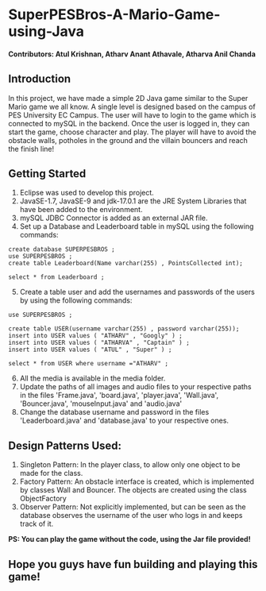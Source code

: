 # SuperPESBros-A-Mario-Game-using-Java

#### Contributors: Atul Krishnan, Atharv Anant Athavale, Atharva Anil Chanda

## Introduction
In this project, we have made a simple 2D Java game similar to the Super Mario game we all know. 
A single level is designed based on the campus of PES University EC Campus. 
The user will have to login to the game which is connected to mySQL in the backend.
Once the user is logged in, they can start the game, choose character and play. 
The player will have to avoid the obstacle walls, potholes in the ground and the villain bouncers and reach the finish line!

## Getting Started
1. Eclipse was used to develop this project. 
2. JavaSE-1.7, JavaSE-9 and jdk-17.0.1 are the JRE System Libraries that have been added to the environment.
3. mySQL JDBC Connector is added as an external JAR file.
4. Set up a Database and Leaderboard table in mySQL using the following commands:

```
create database SUPERPESBROS ;
use SUPERPESBROS ;
create table Leaderboard(Name varchar(255) , PointsCollected int);

select * from Leaderboard ;
```
5. Create a table user and add the usernames and passwords of the users by using the following commands:

```
use SUPERPESBROS ;

create table USER(username varchar(255) , password varchar(255));
insert into USER values ( "ATHARV" , "Googly" ) ;
insert into USER values ( "ATHARVA" , "Captain" ) ;
insert into USER values ( "ATUL" , "Super" ) ;

select * from USER where username ="ATHARV" ;
```

6. All the media is available in the media folder.
7. Update the paths of all images and audio files to your respective paths in the files 'Frame.java', 'board.java', 'player.java', 'Wall.java', 'Bouncer.java', 'mouseInput.java' and 'audio.java'
8. Change the database username and password in the files 'Leaderboard.java' and 'database.java' to your respective ones.

## Design Patterns Used:
1. Singleton Pattern: In the player class, to allow only one object to be made for the class.
2. Factory Pattern: An obstacle interface is created, which is implemented by classes Wall and Bouncer. The objects are created using the class ObjectFactory
3. Observer Pattern: Not explicitly implemented, but can be seen as the database observes the username of the user who logs in and keeps track of it.

<b>PS: You can play the game without the code, using the Jar file provided! </b>

## Hope you guys have fun building and playing this game!
